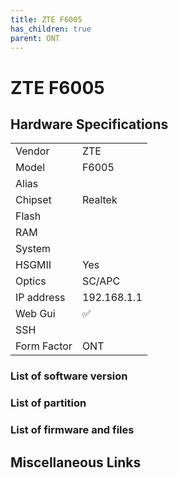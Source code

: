 ```yaml
---
title: ZTE F6005 
has_children: true
parent: ONT
---
```


# ZTE F6005

## Hardware Specifications

|          |               |
|----------|---------------|
| Vendor   | ZTE        |
| Model    | F6005      |
| Alias | |
| Chipset  | Realtek |
| Flash |  |
| RAM |   |
| System |   |
| HSGMII | Yes |
| Optics | SC/APC |
| IP address | 192.168.1.1  |
| Web Gui | ✅   |
| SSH | |
| Form Factor | ONT |


### List of software version
### List of partition
### List of firmware and files
## Miscellaneous Links

